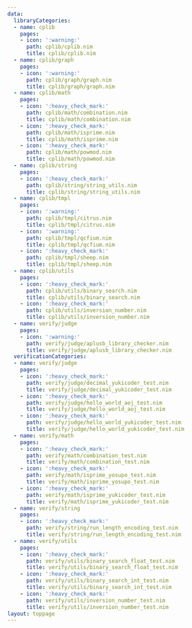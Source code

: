 ```yaml
---
data:
  libraryCategories:
  - name: cplib
    pages:
    - icon: ':warning:'
      path: cplib/cplib.nim
      title: cplib/cplib.nim
  - name: cplib/graph
    pages:
    - icon: ':warning:'
      path: cplib/graph/graph.nim
      title: cplib/graph/graph.nim
  - name: cplib/math
    pages:
    - icon: ':heavy_check_mark:'
      path: cplib/math/combination.nim
      title: cplib/math/combination.nim
    - icon: ':heavy_check_mark:'
      path: cplib/math/isprime.nim
      title: cplib/math/isprime.nim
    - icon: ':heavy_check_mark:'
      path: cplib/math/powmod.nim
      title: cplib/math/powmod.nim
  - name: cplib/string
    pages:
    - icon: ':heavy_check_mark:'
      path: cplib/string/string_utils.nim
      title: cplib/string/string_utils.nim
  - name: cplib/tmpl
    pages:
    - icon: ':warning:'
      path: cplib/tmpl/citrus.nim
      title: cplib/tmpl/citrus.nim
    - icon: ':warning:'
      path: cplib/tmpl/qcfium.nim
      title: cplib/tmpl/qcfium.nim
    - icon: ':heavy_check_mark:'
      path: cplib/tmpl/sheep.nim
      title: cplib/tmpl/sheep.nim
  - name: cplib/utils
    pages:
    - icon: ':heavy_check_mark:'
      path: cplib/utils/binary_search.nim
      title: cplib/utils/binary_search.nim
    - icon: ':heavy_check_mark:'
      path: cplib/utils/inversion_number.nim
      title: cplib/utils/inversion_number.nim
  - name: verify/judge
    pages:
    - icon: ':warning:'
      path: verify/judge/aplusb_library_checker.nim
      title: verify/judge/aplusb_library_checker.nim
  verificationCategories:
  - name: verify/judge
    pages:
    - icon: ':heavy_check_mark:'
      path: verify/judge/decimal_yukicoder_test.nim
      title: verify/judge/decimal_yukicoder_test.nim
    - icon: ':heavy_check_mark:'
      path: verify/judge/hello_world_aoj_test.nim
      title: verify/judge/hello_world_aoj_test.nim
    - icon: ':heavy_check_mark:'
      path: verify/judge/hello_world_yukicoder_test.nim
      title: verify/judge/hello_world_yukicoder_test.nim
  - name: verify/math
    pages:
    - icon: ':heavy_check_mark:'
      path: verify/math/combination_test.nim
      title: verify/math/combination_test.nim
    - icon: ':heavy_check_mark:'
      path: verify/math/isprime_yosupo_test.nim
      title: verify/math/isprime_yosupo_test.nim
    - icon: ':heavy_check_mark:'
      path: verify/math/isprime_yukicoder_test.nim
      title: verify/math/isprime_yukicoder_test.nim
  - name: verify/string
    pages:
    - icon: ':heavy_check_mark:'
      path: verify/string/run_length_encoding_test.nim
      title: verify/string/run_length_encoding_test.nim
  - name: verify/utils
    pages:
    - icon: ':heavy_check_mark:'
      path: verify/utils/binary_search_float_test.nim
      title: verify/utils/binary_search_float_test.nim
    - icon: ':heavy_check_mark:'
      path: verify/utils/binary_search_int_test.nim
      title: verify/utils/binary_search_int_test.nim
    - icon: ':heavy_check_mark:'
      path: verify/utils/inversion_number_test.nim
      title: verify/utils/inversion_number_test.nim
layout: toppage
---
```

